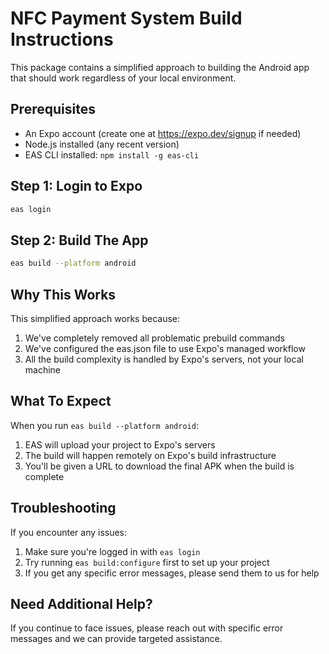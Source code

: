# NFC Payment System Build Instructions

This package contains a simplified approach to building the Android app that should work regardless of your local environment.

## Prerequisites

- An Expo account (create one at https://expo.dev/signup if needed)
- Node.js installed (any recent version)
- EAS CLI installed: `npm install -g eas-cli`

## Step 1: Login to Expo

```bash
eas login
```

## Step 2: Build The App

```bash
eas build --platform android
```

## Why This Works

This simplified approach works because:

1. We've completely removed all problematic prebuild commands
2. We've configured the eas.json file to use Expo's managed workflow
3. All the build complexity is handled by Expo's servers, not your local machine

## What To Expect

When you run `eas build --platform android`:

1. EAS will upload your project to Expo's servers
2. The build will happen remotely on Expo's build infrastructure
3. You'll be given a URL to download the final APK when the build is complete

## Troubleshooting

If you encounter any issues:

1. Make sure you're logged in with `eas login`
2. Try running `eas build:configure` first to set up your project
3. If you get any specific error messages, please send them to us for help

## Need Additional Help?

If you continue to face issues, please reach out with specific error messages and we can provide targeted assistance.
